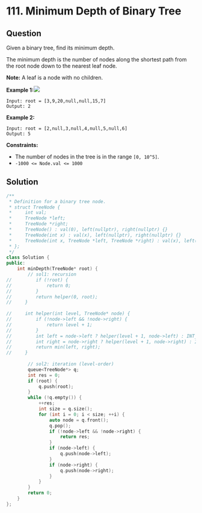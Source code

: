 # 111. Minimum Depth of Binary Tree

## Question

Given a binary tree, find its minimum depth.

The minimum depth is the number of nodes along the shortest path from the root node down to the nearest leaf node.

**Note:** A leaf is a node with no children.

**Example 1:**![](https://assets.leetcode.com/uploads/2020/10/12/ex_depth.jpg)

```text
Input: root = [3,9,20,null,null,15,7]
Output: 2
```

**Example 2:**

```text
Input: root = [2,null,3,null,4,null,5,null,6]
Output: 5
```

**Constraints:**

* The number of nodes in the tree is in the range `[0, 10^5]`.
* `-1000 <= Node.val <= 1000`

## Solution

```cpp
/**
 * Definition for a binary tree node.
 * struct TreeNode {
 *     int val;
 *     TreeNode *left;
 *     TreeNode *right;
 *     TreeNode() : val(0), left(nullptr), right(nullptr) {}
 *     TreeNode(int x) : val(x), left(nullptr), right(nullptr) {}
 *     TreeNode(int x, TreeNode *left, TreeNode *right) : val(x), left(left), right(right) {}
 * };
 */
class Solution {
public:
    int minDepth(TreeNode* root) {
        // sol1: recursion
//         if (!root) {
//             return 0;
//         }
//         return helper(0, root);
//     }
    
//     int helper(int level, TreeNode* node) {
//         if (!node->left && !node->right) {
//             return level + 1;
//         }
//         int left = node->left ? helper(level + 1, node->left) : INT_MAX;
//         int right = node->right ? helper(level + 1, node->right) : INT_MAX;
//         return min(left, right);
//     }
        
        // sol2: iteration (level-order)
        queue<TreeNode*> q;
        int res = 0;
        if (root) {
            q.push(root);
        }
        while (!q.empty()) {
            ++res;
            int size = q.size();
            for (int i = 0; i < size; ++i) {
                auto node = q.front();
                q.pop();
                if (!node->left && !node->right) {
                    return res;
                }
                if (node->left) {
                    q.push(node->left);
                }
                if (node->right) {
                    q.push(node->right);
                }
            }
        }
        return 0;
    }
};
```

